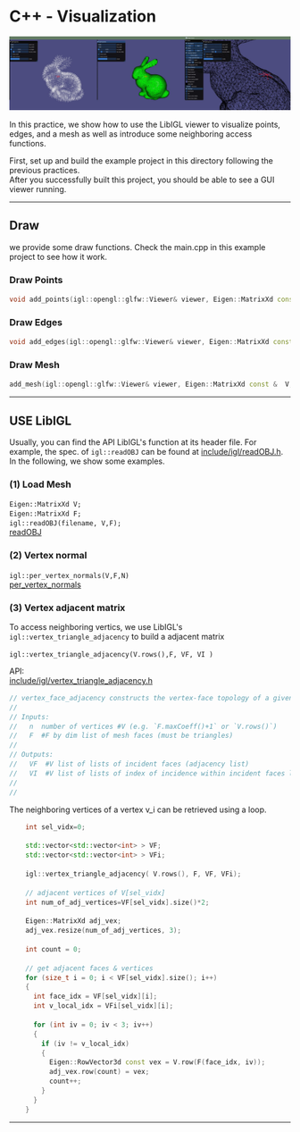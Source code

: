 # C++ - Visualization

![draw_examples](../imgs/cpp_vw.jpg)

In this practice, we show how to use the LibIGL viewer to visualize points, edges, and a mesh as well as introduce some neighboring access functions.  

First, set up and build the example project in this directory following the previous practices.  
After you successfully built this project, you should be able to see a GUI viewer running.  

---
## Draw 
we provide some draw functions. Check the main.cpp in this example project to see how it work.  
  
### Draw Points
``` cpp
void add_points(igl::opengl::glfw::Viewer& viewer, Eigen::MatrixXd const  & pts_n3, Eigen::RowVector3d const  & color )
```
  
### Draw Edges
``` cpp
void add_edges(igl::opengl::glfw::Viewer& viewer, Eigen::MatrixXd const &  p0, Eigen::MatrixXd const  & p1, Eigen::MatrixXd const &  color)
```

### Draw Mesh 
``` cpp
add_mesh(igl::opengl::glfw::Viewer& viewer, Eigen::MatrixXd const &  V, Eigen::MatrixXi const & F, Eigen::MatrixXd const & color)
```

---
## USE LibIGL

Usually, you can find the API LibIGL's function at its header file. For example, the spec. of `igl::readOBJ` can be found at [include/igl/readOBJ.h](https://github.com/libigl/libigl/blob/508cb9940f4d1e8e54137d5afe2fd2eb9c4dc672/include/igl/readOBJ.h#L44  ). 
In the following, we show some examples.  

### (1) Load Mesh  
  
  `Eigen::MatrixXd V;`  
  `Eigen::MatrixXd F;`  
  `igl::readOBJ(filename, V,F);`  
[readOBJ](https://github.com/libigl/libigl/blob/508cb9940f4d1e8e54137d5afe2fd2eb9c4dc672/include/igl/readOBJ.h#L44  )
  
  
### (2) Vertex normal  
  
`igl::per_vertex_normals(V,F,N)`  
  [per_vertex_normals](https://github.com/libigl/libigl/blob/508cb9940f4d1e8e54137d5afe2fd2eb9c4dc672/include/igl/per_vertex_normals.h  )
  

### (3) Vertex adjacent matrix 
To access neighboring vertics, we use LibIGL's `igl::vertex_triangle_adjacency`  to build a adjacent matrix  
  
`igl::vertex_triangle_adjacency(V.rows(),F, VF, VI )`  

API:  
[include/igl/vertex_triangle_adjacency.h ](https://github.com/libigl/libigl/blob/master/include/igl/vertex_triangle_adjacency.h#L57  )

``` cpp
// vertex_face_adjacency constructs the vertex-face topology of a given mesh (V,F)
// 
// Inputs:
//   n  number of vertices #V (e.g. `F.maxCoeff()+1` or `V.rows()`)
//   F  #F by dim list of mesh faces (must be triangles)
//
// Outputs:
//   VF  #V list of lists of incident faces (adjacency list)
//   VI  #V list of lists of index of incidence within incident faces listed in VF
//
//
```

The neighboring vertices of a vertex v_i can be retrieved using a loop.  

``` cpp
    int sel_vidx=0;
    
    std::vector<std::vector<int> > VF;
    std::vector<std::vector<int> > VFi;
    
    igl::vertex_triangle_adjacency( V.rows(), F, VF, VFi);
    
    // adjacent vertices of V[sel_vidx]
    int num_of_adj_vertices=VF[sel_vidx].size()*2;
    
    Eigen::MatrixXd adj_vex;
    adj_vex.resize(num_of_adj_vertices, 3);

    int count = 0;
    
    // get adjacent faces & vertices
    for (size_t i = 0; i < VF[sel_vidx].size(); i++)
    {
      int face_idx = VF[sel_vidx][i];
      int v_local_idx = VFi[sel_vidx][i];

      for (int iv = 0; iv < 3; iv++)
      {
        if (iv != v_local_idx)
        {
          Eigen::RowVector3d const vex = V.row(F(face_idx, iv));
          adj_vex.row(count) = vex;
          count++;
        }
      }
    } 

````
---



